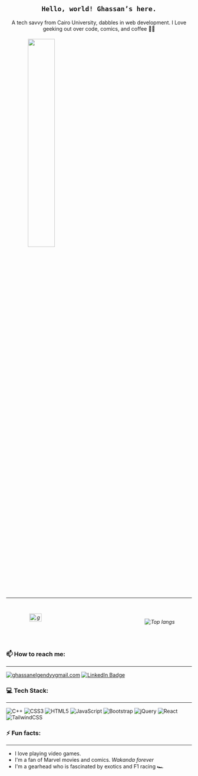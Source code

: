 <h2 align="center"><code>Hello, world! Ghassan’s here.</code> </h2>
<p align="center">A tech savvy from Cairo University, dabbles in web development. I Love geeking out over code, comics, and coffee 👨‍💻</p>
 <h6 align="center">
	  <img src="https://github.com/ghassanelgendy/ghassanelgendy/assets/112765677/3f723111-6669-4a13-8052-c45b99115e46" width="38%" style="display:flex; justify-content:center;">
 </h1>
<!-- <h3>🔭 Currently working on: </h3>

<hr>
<ul >
	<li text-align="left">
		 The <a href="https://www.theodinproject.com">Odin Project</a>'s curriculum 
	</li >
 <li text-align="left">
	  My personal website
 </li>
</ul> --> <hr>
 <h6 align="center">
<div style="display: grid; grid-template-columns: auto auto; grid-template-rows: 1fr; justify-content: center; align-items: center; gap: 200px;">
<img src="https://github-readme-streak-stats.herokuapp.com/?user=ghassanelgendy&theme=dracula&hide_border=true&" width="50.5%" alt="ghassanelgendy" />
	<img src="https://github-readme-stats.vercel.app/api/top-langs/?username=ghassanelgendy&theme=dracula&hide_border=true&include_all_commits=true&count_private=true&layout=compact" alt="Top langs">
</div>


### 📫 How to reach me:	
<hr>

  <a href="mailto:ghassanelgendyy@gmail.com">![ghassanelgendyygmail.com](https://img.shields.io/badge/Gmail-D14836?style=for-the-badge&logo=gmail&logoColor=white)</a>
 <a href="https://www.linkedin.com/in/ghassanelgendy/" target="_blank">
    <img src="https://img.shields.io/badge/LinkedIn-blue?style=for-the-badge&logo=linkedin&logoColor=white" alt="LinkedIn Badge"/>
  </a>
### 💻 Tech Stack:
<hr>

![C++](https://img.shields.io/badge/c++-%2300599C.svg?style=for-the-badge&logo=c%2B%2B&logoColor=white) ![CSS3](https://img.shields.io/badge/css3-%231572B6.svg?style=for-the-badge&logo=css3&logoColor=white) ![HTML5](https://img.shields.io/badge/html5-%23E34F26.svg?style=for-the-badge&logo=html5&logoColor=white) ![JavaScript](https://img.shields.io/badge/javascript-%23323330.svg?style=for-the-badge&logo=javascript&logoColor=%23F7DF1E) ![Bootstrap](https://img.shields.io/badge/bootstrap-%23563D7C.svg?style=for-the-badge&logo=bootstrap&logoColor=white) ![jQuery](https://img.shields.io/badge/jquery-%230769AD.svg?style=for-the-badge&logo=jquery&logoColor=white) ![React](https://img.shields.io/badge/react-%2320232a.svg?style=for-the-badge&logo=react&logoColor=%2361DAFB) ![TailwindCSS](https://img.shields.io/badge/tailwindcss-%2338B2AC.svg?style=for-the-badge&logo=tailwind-css&logoColor=white)

### ⚡ Fun facts:
<hr>

- I love playing video games.
- I'm a fan of Marvel movies and comics. _Wakanda forever_
- I'm a gearhead who is fascinated by exotics and F1 racing 🏎
 
<!--- 
- 🌱 currently learning ...
- 👯 looking to collaborate on ...
- 🤔 looking for help with ...
- 💬 Ask me about ...
--/>
# 💫 About Me:
🔭 I’m currently working on<br>👯 I’m looking to collaborate on<br>🤝 I’m looking for help with<br>🌱 I’m currently learning<br>💬 Ask me about<br>⚡ Fun fact


## 🌐 Socials:
[![Behance](https://img.shields.io/badge/Behance-1769ff?logo=behance&logoColor=white)](https://behance.net/ghassanelgendy) [![LinkedIn](https://img.shields.io/badge/LinkedIn-%230077B5.svg?logo=linkedin&logoColor=white)](https://linkedin.com/in/ghassan-elgendy-556934201) 

# 💻 Tech Stack:
![C++](https://img.shields.io/badge/c++-%2300599C.svg?style=for-the-badge&logo=c%2B%2B&logoColor=white) ![CSS3](https://img.shields.io/badge/css3-%231572B6.svg?style=for-the-badge&logo=css3&logoColor=white) ![HTML5](https://img.shields.io/badge/html5-%23E34F26.svg?style=for-the-badge&logo=html5&logoColor=white) ![JavaScript](https://img.shields.io/badge/javascript-%23323330.svg?style=for-the-badge&logo=javascript&logoColor=%23F7DF1E) ![Bootstrap](https://img.shields.io/badge/bootstrap-%23563D7C.svg?style=for-the-badge&logo=bootstrap&logoColor=white) ![jQuery](https://img.shields.io/badge/jquery-%230769AD.svg?style=for-the-badge&logo=jquery&logoColor=white) ![React](https://img.shields.io/badge/react-%2320232a.svg?style=for-the-badge&logo=react&logoColor=%2361DAFB) ![TailwindCSS](https://img.shields.io/badge/tailwindcss-%2338B2AC.svg?style=for-the-badge&logo=tailwind-css&logoColor=white)
# 📊 GitHub Stats:
![](https://github-readme-stats.vercel.app/api?username=ghassanelgendy&theme=dracula&hide_border=true&include_all_commits=true&count_private=false)<br/>
![](https://github-readme-streak-stats.herokuapp.com/?user=ghassanelgendy&theme=dracula&hide_border=true)<br/>

### 😂 Random Dev Meme
<img src='https://randommeme-five.vercel.app/' style="height: 400px;"/>

---
[![](https://visitcount.itsvg.in/api?id=ghassanelgendy&icon=8&color=12)](https://visitcount.itsvg.in)

<!-- Proudly created with GPRM ( https://gprm.itsvg.in ) -->
